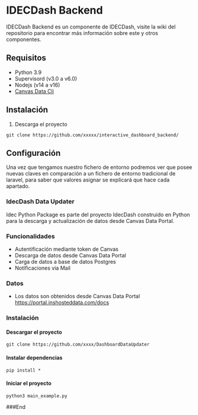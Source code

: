 # IDECDash Backend
IDECDash Backend es un componente de IDECDash, visite la wiki del repositorio para encontrar más información sobre este y otros componentes.

## Requisitos
- Python 3.9
- Supervisord (v3.0 a v6.0)
- Nodejs (v14 a v16)
- [Canvas Data Cli](https://github.com/instructure/canvas-data-cli "Canvas Data Cli")

## Instalación

1) Descarga el proyecto

`git clone https://github.com/xxxxx/interactive_dashboard_backend/`

## Configuración
Una vez que tengamos nuestro fichero de entorno podremos ver que posee nuevas claves en comparación a un fichero de entorno tradicional de laravel, para saber que valores asignar se explicará que hace cada apartado.
































### IdecDash Data Updater

Idec Python Package  es parte del proyecto IdecDash construido en Python para la descarga y  actualización de datos desde Canvas Data Portal.

### Funcionalidades

- Autentificación mediante token de Canvas
- Descarga de datos desde Canvas Data Portal
- Carga de datos a base de datos Postgres
- Notificaciones via Mail

### Datos
- Los datos son obtenidos desde Canvas Data Portal https://portal.inshosteddata.com/docs

### Instalación

#### Descargar el proyecto
`git clone https://github.com/xxxx/DashboardDataUpdater`

#### Instalar dependencias
`pip install *`

#### Iniciar el proyecto
`python3 main_example.py`

###End
